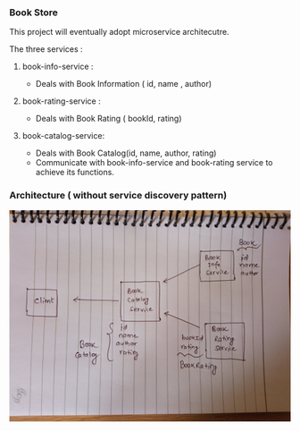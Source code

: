 ### Book Store

This project will eventually adopt microservice architecutre.

The three services :

1. book-info-service : 
   - Deals with Book Information ( id, name , author)
   
2. book-rating-service :
   - Deals with Book Rating ( bookId, rating)
   
3. book-catalog-service:
   - Deals with Book Catalog(id, name, author, rating)
   - Communicate with book-info-service and book-rating service to 
    achieve its functions.

### Architecture ( without service discovery pattern)
<img src="architecture.jpg">
